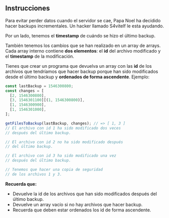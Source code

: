 ## Instrucciones

Para evitar perder datos cuando el servidor se cae, Papa Noel ha decidido hacer backups incrementales. Un hacker llamado S4vitelf le esta ayudando.

Por un lado, tenemos el **timestamp** de cuándo se hizo el último backup.

También tenemos los cambios que se han realizado en un array de arrays. Cada array interno contiene **dos elementos**: el **id** del archivo modificado y el **timestamp** de la modificación.

Tienes que crear un programa que devuelva un array con las **id** de los archivos que tendríamos que hacer backup porque han sido modificados desde el último backup y **ordenados de forma ascendente**. Ejemplo:

```javascript
const lastBackup = 1546300800;
const changes = [
  [2, 1546300800],
  [3, 1546301100][(1, 1546300800)],
  [1, 1546300900],
  [1, 1546301000],
];

getFilesToBackup(lastBackup, changes); // => [ 1, 3 ]
// El archivo con id 1 ha sido modificado dos veces
// después del último backup.

// El archivo con id 2 no ha sido modificado después
// del último backup.

// El archivo con id 3 ha sido modificado una vez
// después del último backup.

// Tenemos que hacer una copia de seguridad
// de los archivos 1 y 3.
```

**Recuerda que:**

- Devuelve la id de los archivos que han sido modificados después del último backup.
- Devuelve un array vacío si no hay archivos que hacer backup.
- Recuerda que deben estar ordenados los id de forma ascendente.
